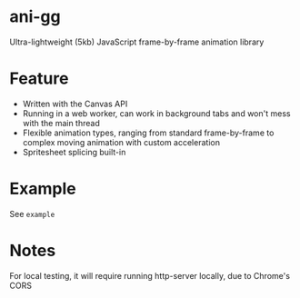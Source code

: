 # ani-gg
Ultra-lightweight (5kb) JavaScript frame-by-frame animation library

# Feature
- Written with the Canvas API
- Running in a web worker, can work in background tabs and won't mess with the main thread
- Flexible animation types, ranging from standard frame-by-frame to complex moving animation with custom acceleration
- Spritesheet splicing built-in

# Example

See `example`

# Notes

For local testing, it will require running http-server locally, due to Chrome's CORS
